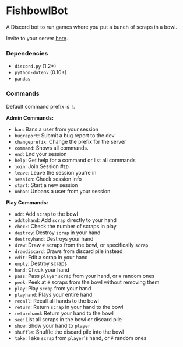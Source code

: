# FishbowlBot
 A Discord bot to run games where you put a bunch of scraps in a bowl.
 
 Invite to your server [here](https://discord.com/api/oauth2/authorize?client_id=668525325973454848&permissions=2112&scope=bot).

### Dependencies
- `discord.py` (1.2+)
- `python-dotenv` (0.10+)
- `pandas`

### Commands
Default command prefix is `!`.

**Admin Commands:**
- `ban`: Bans a user from your session
- `bugreport`: Submit a bug report to the dev
- `changeprefix`: Change the prefix for the server
- `command`: Shows all commands.
- `end`: End your session 
- `help`: Get help for a command or list all commands
- `join`: Join Session #`ID`
- `leave`: Leave the session you're in
- `session`: Check session info
- `start`: Start a new session
- `unban`: Unbans a user from your session


**Play Commands:**
- `add`: Add `scrap` to the bowl 
- `addtohand`: Add `scrap` directly to your hand
- `check`: Check the number of scraps in play
- `destroy`: Destroy `scrap` in your hand
- `destroyhand`: Destroys your hand
- `draw`: Draw `#` scraps from the bowl, or specifically `scrap`
- `drawdiscard`: Draws from discard pile instead
- `edit`: Edit a scrap in your hand
- `empty`: Destroy scraps
- `hand`: Check your hand
- `pass`: Pass `player` `scrap` from your hand, or `#` random ones
- `peek`: Peek at `#` scraps from the bowl without removing them
- `play`: Play `scrap` from your hand
- `playhand`: Plays your entire hand
- `recall`: Recall all hands to the bowl 
- `return`: Return `scrap` in your hand to the bowl
- `returnhand`: Return your hand to the bowl
- `see`: List all scraps in the bowl or discard pile
- `show`: Show your hand to `player`
- `shuffle`: Shuffle the discard pile into the bowl 
- `take`: Take `scrap` from `player`'s hand, or `#` random ones